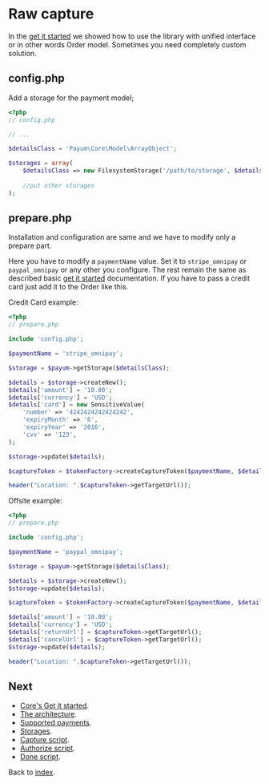 # Raw capture 

In the [get it started](https://github.com/Payum/OmnipayBridge/blob/master/src/Resources/docs/get-it-started.md) we showed how to use the library with unified interface or in other words Order model. 
Sometimes you need completely custom solution.  

## config.php

Add a storage for the payment model;

```php
<?php
// config.php

// ...

$detailsClass = 'Payum\Core\Model\ArrayObject';

$storages = array(
    $detailsClass => new FilesystemStorage('/path/to/storage', $detailsClass),
    
    //put other storages
);
```

## prepare.php

Installation and configuration are same and we have to modify only a prepare part. 

Here you have to modify a `paymentName` value. Set it to `stripe_omnipay` or `paypal_omnipay` or any other you configure.
The rest remain the same as described basic [get it started](https://github.com/Payum/Core/blob/master/Resources/docs/get-it-started.md) documentation.
If you have to pass a credit card just add it to the Order like this. 

Credit Card example:
 
```php
<?php
// prepare.php

include 'config.php';

$paymentName = 'stripe_omnipay';

$storage = $payum->getStorage($detailsClass);

$details = $storage->createNew();
$details['amount'] = '10.00'; 
$details['currency'] = 'USD';
$details['card'] = new SensitiveValue(
    'number' => '4242424242424242', 
    'expiryMonth' => '6', 
    'expiryYear' => '2016', 
    'cvv' => '123',
);

$storage->update($details);

$captureToken = $tokenFactory->createCaptureToken($paymentName, $details, 'done.php');

header("Location: ".$captureToken->getTargetUrl());
```

Offsite example:
 
```php
<?php
// prepare.php

include 'config.php';

$paymentName = 'paypal_omnipay';

$storage = $payum->getStorage($detailsClass);

$details = $storage->createNew();
$storage->update($details);

$captureToken = $tokenFactory->createCaptureToken($paymentName, $details, 'done.php');

$details['amount'] = '10.00'; 
$details['currency'] = 'USD';
$details['returnUrl'] = $captureToken->getTargetUrl();
$details['cancelUrl'] = $captureToken->getTargetUrl();
$storage->update($details);

header("Location: ".$captureToken->getTargetUrl());
```

## Next

* [Core's Get it started](https://github.com/Payum/Core/blob/master/Resources/docs/get-it-started.md).
* [The architecture](https://github.com/Payum/Core/blob/master/Resources/docs/the-architecture.md).
* [Supported payments](https://github.com/Payum/Core/blob/master/Resources/docs/supported-payments.md).
* [Storages](https://github.com/Payum/Core/blob/master/Resources/docs/storages.md).
* [Capture script](https://github.com/Payum/Core/blob/master/Resources/docs/capture-script.md).
* [Authorize script](https://github.com/Payum/Core/blob/master/Resources/docs/authorize-script.md).
* [Done script](https://github.com/Payum/Core/blob/master/Resources/docs/done-script.md).

Back to [index](index.md).
